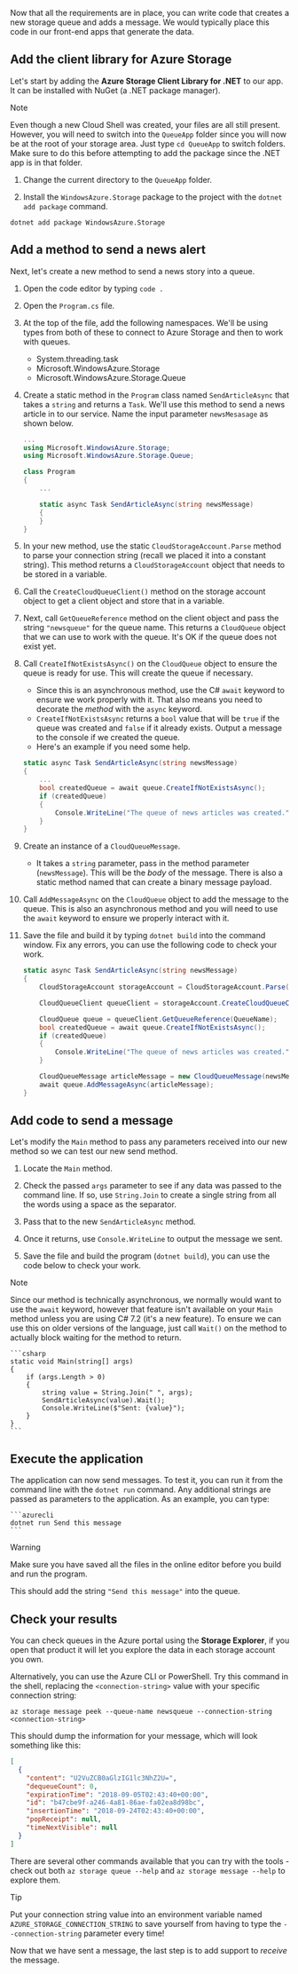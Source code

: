 Now that all the requirements are in place, you can write code that creates a new storage queue and adds a message. We would typically place this code in our front-end apps that generate the data.

## Add the client library for Azure Storage

Let's start by adding the **Azure Storage Client Library for .NET** to our app. It can be installed with NuGet (a .NET package manager). 

> [!NOTE]
> Even though a new Cloud Shell was created, your files are all still present. However, you will need to switch into the `QueueApp` folder since you will now be at the root of your storage area. Just type `cd QueueApp` to switch folders. Make sure to do this before attempting to add the package since the .NET app is in that folder.

1. Change the current directory to the `QueueApp` folder.

1. Install the `WindowsAzure.Storage` package to the project with the `dotnet add package` command.

```azurecli
dotnet add package WindowsAzure.Storage
```

## Add a method to send a news alert

Next, let's create a new method to send a news story into a queue.

1. Open the code editor by typing `code .`

1. Open the `Program.cs` file.

1. At the top of the file, add the following namespaces. We'll be using types from both of these to connect to Azure Storage and then to work with queues.

    - System.threading.task
    - Microsoft.WindowsAzure.Storage
    - Microsoft.WindowsAzure.Storage.Queue

1. Create a static method in the `Program` class named `SendArticleAsync` that takes a `string` and returns a `Task`. We'll use this method to send a news article in to our service. Name the input parameter `newsMesasage` as shown below.

    ```csharp
    ...
    using Microsoft.WindowsAzure.Storage;
    using Microsoft.WindowsAzure.Storage.Queue; 
    
    class Program
    {
        ...
    
        static async Task SendArticleAsync(string newsMessage)
        {
        }
    }
    ```
    
1. In your new method, use the static `CloudStorageAccount.Parse` method to parse your connection string (recall we placed it into a constant string). This method returns a `CloudStorageAccount` object that needs to be stored in a variable.

1. Call the `CreateCloudQueueClient()` method on the storage account object to get a client object and store that in a variable.

1. Next, call `GetQueueReference` method on the client object and pass the string `"newsqueue"` for the queue name. This returns a `CloudQueue` object that we can use to work with the queue. It's OK if the queue does not exist yet.

1. Call `CreateIfNotExistsAsync()` on the `CloudQueue` object to ensure the queue is ready for use. This will create the queue if necessary.
    - Since this is an asynchronous method, use the C# `await` keyword to ensure we work properly with it. That also means you need to decorate the _method_ with the `async` keyword. 
    - `CreateIfNotExistsAsync` returns a `bool` value that will be `true` if the queue was created and `false` if it already exists. Output a message to the console if we created the queue.
    - Here's an example if you need some help.

    ```csharp
    static async Task SendArticleAsync(string newsMessage)
    {
        ...
        bool createdQueue = await queue.CreateIfNotExistsAsync();
        if (createdQueue)
        {
            Console.WriteLine("The queue of news articles was created.");
        }
    }
    ```

1. Create an instance of a `CloudQueueMessage`. 
    - It takes a `string` parameter, pass in the method parameter (`newsMessage`). This will be the _body_ of the message. There is also a static method named  that can create a binary message payload.
    

1. Call `AddMessageAsync` on the `CloudQueue` object to add the message to the queue. This is also an asynchronous method and you will need to use the `await` keyword to ensure we properly interact with it.

1. Save the file and build it by typing `dotnet build` into the command window. Fix any errors, you can use the following code to check your work.

    ```csharp
    static async Task SendArticleAsync(string newsMessage)
    {
        CloudStorageAccount storageAccount = CloudStorageAccount.Parse(ConnectionString);
    
        CloudQueueClient queueClient = storageAccount.CreateCloudQueueClient();
    
        CloudQueue queue = queueClient.GetQueueReference(QueueName);
        bool createdQueue = await queue.CreateIfNotExistsAsync();
        if (createdQueue)
        {
            Console.WriteLine("The queue of news articles was created.");
        }
    
        CloudQueueMessage articleMessage = new CloudQueueMessage(newsMessage);
        await queue.AddMessageAsync(articleMessage);
    }
    ```

## Add code to send a message

Let's modify the `Main` method to pass any parameters received into our new method so we can test our new send method.

1. Locate the `Main` method.

1. Check the passed `args` parameter to see if any data was passed to the command line. If so, use `String.Join` to create a single string from all the words using a space as the separator.

1. Pass that to the new `SendArticleAsync` method. 

1. Once it returns, use `Console.WriteLine` to output the message we sent.

1. Save the file and build the program (`dotnet build`), you can use the code below to check your work.

> [!NOTE]
> Since our method is technically asynchronous, we normally would want to use the `await` keyword, however that feature isn't available on your `Main` method unless you are using C# 7.2 (it's a new feature). To ensure we can use this on older versions of the language, just call `Wait()` on the method to actually block waiting for the method to return.

    ```csharp
    static void Main(string[] args)
    {
        if (args.Length > 0)
        {
            string value = String.Join(" ", args);
            SendArticleAsync(value).Wait();
            Console.WriteLine($"Sent: {value}");
        }
    }
    ```

## Execute the application

The application can now send messages. To test it, you can run it from the command line with the `dotnet run` command. Any additional strings are passed as parameters to the application. As an example, you can type:

    ```azurecli
    dotnet run Send this message
    ```

> [!WARNING]
> Make sure you have saved all the files in the online editor before you build and run the program.

This should add the string `"Send this message"` into the queue.

## Check your results

You can check queues in the Azure portal using the **Storage Explorer**, if you open that product it will let you explore the data in each storage account you own.

Alternatively, you can use the Azure CLI or PowerShell. Try this command in the shell, replacing the `<connection-string>` value with your specific connection string:

```azurecli
az storage message peek --queue-name newsqueue --connection-string <connection-string> 
```

This should dump the information for your message, which will look something like this:

```json
[
  {
    "content": "U2VuZCB0aGlzIG1lc3NhZ2U=",
    "dequeueCount": 0,
    "expirationTime": "2018-09-05T02:43:40+00:00",
    "id": "b47cbe9f-a246-4a81-86ae-fa02ea8d98bc",
    "insertionTime": "2018-09-24T02:43:40+00:00",
    "popReceipt": null,
    "timeNextVisible": null
  }
]
```

There are several other commands available that you can try with the tools - check out both `az storage queue --help` and `az storage message --help` to explore them.

> [!TIP]
> Put your connection string value into an environment variable named `AZURE_STORAGE_CONNECTION_STRING` to save yourself from having to type the `--connection-string` parameter every time!

Now that we have sent a message, the last step is to add support to _receive_ the message.